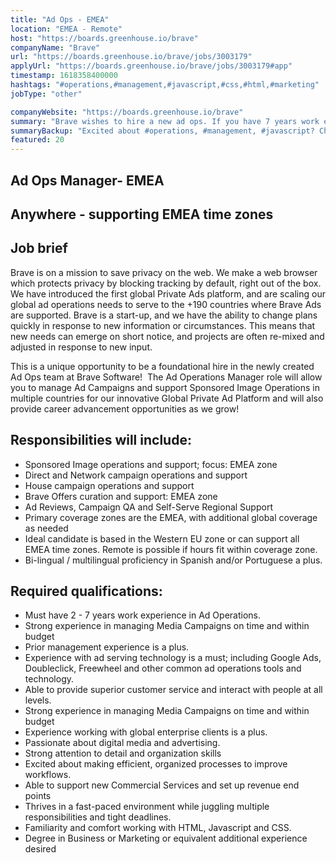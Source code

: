 ```yaml
---
title: "Ad Ops - EMEA"
location: "EMEA - Remote"
host: "https://boards.greenhouse.io/brave"
companyName: "Brave"
url: "https://boards.greenhouse.io/brave/jobs/3003179"
applyUrl: "https://boards.greenhouse.io/brave/jobs/3003179#app"
timestamp: 1618358400000
hashtags: "#operations,#management,#javascript,#css,#html,#marketing"
jobType: "other"

companyWebsite: "https://boards.greenhouse.io/brave"
summary: "Brave wishes to hire a new ad ops. If you have 7 years work experience in Ad Operations, consider applying."
summaryBackup: "Excited about #operations, #management, #javascript? Check out this job post!"
featured: 20
---
```


## Ad Ops Manager- EMEA

## Anywhere - supporting EMEA time zones

## Job brief

Brave is on a mission to save privacy on the web. We make a web browser which protects privacy by blocking tracking by default, right out of the box. We have introduced the first global Private Ads platform, and are scaling our global ad operations needs to serve to the +190 countries where Brave Ads are supported. Brave is a start-up, and we have the ability to change plans quickly in response to new information or circumstances. This means that new needs can emerge on short notice, and projects are often re-mixed and adjusted in response to new input.

This is a unique opportunity to be a foundational hire in the newly created Ad Ops team at Brave Software!  The Ad Operations Manager role will allow you to manage Ad Campaigns and support Sponsored Image Operations in multiple countries for our innovative Global Private Ad Platform and will also provide career advancement opportunities as we grow!

## Responsibilities will include:

*   Sponsored Image operations and support; focus: EMEA zone
*   Direct and Network campaign operations and support 
*   House campaign operations and support
*   Brave Offers curation and support: EMEA zone
*   Ad Reviews, Campaign QA and Self-Serve Regional Support
*   Primary coverage zones are the EMEA, with additional global coverage as needed
*   Ideal candidate is based in the Western EU zone or can support all EMEA time zones. Remote is possible if hours fit within coverage zone. 
*   Bi-lingual / multilingual proficiency in Spanish and/or Portuguese a plus.

## Required qualifications: 

*   Must have 2 - 7 years work experience in Ad Operations.
*   Strong experience in managing Media Campaigns on time and within budget
*   Prior management experience is a plus.
*   Experience with ad serving technology is a must; including Google Ads, Doubleclick, Freewheel and other common ad operations tools and technology.
*   Able to provide superior customer service and interact with people at all levels.
*   Strong experience in managing Media Campaigns on time and within budget
*   Experience working with global enterprise clients is a plus.
*   Passionate about digital media and advertising.
*   Strong attention to detail and organization skills
*   Excited about making efficient, organized processes to improve workflows.
*   Able to support new Commercial Services and set up revenue end points
*   Thrives in a fast-paced environment while juggling multiple responsibilities and tight deadlines.
*   Familiarity and comfort working with HTML, Javascript and CSS.
*   Degree in Business or Marketing or equivalent additional experience desired
